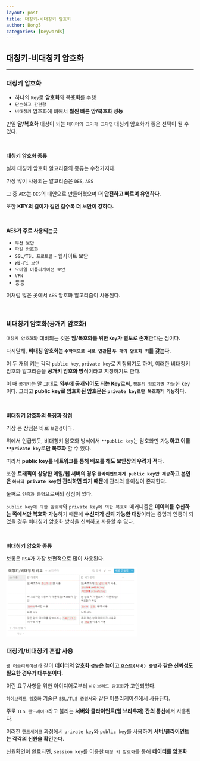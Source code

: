 ```yaml
---
layout: post
title: 대칭키-비대칭키 암호화
author: Bong5
categories: [Keywords]
--- 
```


## 대칭키-비대칭키 암호화

---

### 대칭키 암호화

- 하나의 `Key`로 **암호화**와 **복호화**를 수행
- `단순하고 간편함`
- `비대칭키` 암호화에 비해서 **훨씬 빠른 암/복호화 성능**

만일 **암/복호화** 대상이 되는 `데이터의 크기가 크다면` 대칭키 암호화가 좋은 선택이 될 수 있다.

<br>

**대칭키 암호화 종류**

실제 대칭키 암호화 알고리즘의 종류는 수천가지다.

가장 많이 사용되는 알고리즘은 `DES`, `AES`

그 중 `AES`는 `DES`의 대안으로 만들어졌으며 **더 안전하고 빠르며 유연하다.**

또한 **KEY의 길이가 길면 길수록 더 보안이 강하다.**

<br>

**AES가 주로 사용되는곳**

- `무선 보안`
- `파일 암호화`
- `SSL/TSL 프로토콜` - 웹사이트 보안
- `Wi-Fi 보안`
- `모바일 어플리케이션 보안`
- `VPN`
- 등등

이처럼 많은 곳에서 `AES` 암호화 알고리즘이 사용된다.

<br>

### 비대칭키 암호화(공개키 암호화)

`대칭키 암호화`와 대비되는 것은 **암/복호화를 위한 `Key`가 별도로 존재**한다는 점이다.

다시말해, **비대칭 암호화는 `수학적으로 서로 연관`된 `두 개의 암호화 키`를 갖는다.**

이 두 개의 키는 각각 `public key`, `private key`로 지칭되기도 하며, 이러한 비대칭키 암호화 알고리즘을 **공개키 암호화 방식**이라고 지칭하기도 한다.

이 때 `공개키`는 말 그대로 **외부에 공개되어도 되는 Key**로써, `평문의 암호화만 가능`한 key 이다. 그리고 **public key로 암호화된 암호문은 `private key로만 복호화가 가능`하다.**

<br>

**비대칭키 암호화의 특징과 장점**

가장 큰 장점은 바로 `보안성`이다.

위에서 언급했듯, 비대칭키 암호화 방식에서 `**public key`는 암호화만 가능**하고 이를 `**private key`로만 복호화** 할 수 있다.

따라서 **public key를 네트워크를 통해 배포를 해도 보안상의 우려가 적다.**

또한 **트래픽이 상당한 메일/웹 서버의 경우 `클라이언트에게 public key만 제공`하고 본인은 `하나의 private key`만 관리하면 되기 때문**에 관리의 용이성이 존재한다.

둘째로 `인증과 증명`으로써의 장점이 있다.

`public key에 의한 암호화`와 `private key에 의한 복호화` 메커니즘은 **데이터를 수신하는 쪽에서만 복호화 가능**하기 때문에 **수신자가 신뢰 가능한 대상**이라는 증명과 인증이 되었을 경우 비대칭키 암호화 방식을 신뢰하고 사용할 수 있다.

<br>

**비대칭키 암호화 종류**

보통은 `RSA`가 가장 보편적으로 많이 사용된다.

<img src="/assets/img/database/img1.GIF" width="70%" height="auto" >

<br>

### 대칭키/비대칭키 혼합 사용

`웹 어플리케이션`과 같이 **데이터의 암호화 `성능`은 높이고 `호스트(서버) 증명`과 같은 신뢰성도 필요한 경우가 대부분이다.**

이런 요구사항을 위한 아이디어로부터 `하이브리드 암호화`가 고안되었다.

`하이브리드 암호화` 기술은 `SSL/TLS 증명서`와 같은 어플리케이션에서 사용된다.

주로 `TLS 핸드셰이크`라고 불리는 **서버와 클라이언트(웹 브라우저) 간의 통신**에서 사용된다.

이러한 `핸드셰이크` 과정에서 `private key`와 `public key`를 사용하여 **서버/클라이언트는 각각의 신원을 확인**한다.

신원확인이 완료되면, `session key`를 이용한 `대칭 키 암호화`를 통해 **데이터를 암호화**